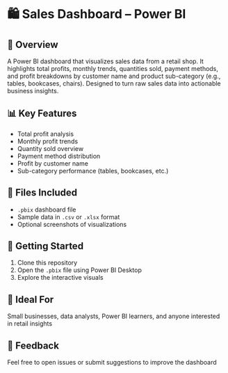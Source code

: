# 🛍️ Sales Dashboard – Power BI

## 📌 Overview
A Power BI dashboard that visualizes sales data from a retail shop. It highlights total profits, monthly trends, quantities sold, payment methods, and profit breakdowns by customer name and product sub-category (e.g., tables, bookcases, chairs). Designed to turn raw sales data into actionable business insights.

## 📊 Key Features
- Total profit analysis  
- Monthly profit trends  
- Quantity sold overview  
- Payment method distribution  
- Profit by customer name  
- Sub-category performance (tables, bookcases, etc.)

## 📁 Files Included
- `.pbix` dashboard file  
- Sample data in `.csv` or `.xlsx` format  
- Optional screenshots of visualizations

## 🚀 Getting Started
1. Clone this repository
2. Open the `.pbix` file using Power BI Desktop
3. Explore the interactive visuals

## 🧠 Ideal For
Small businesses, data analysts, Power BI learners, and anyone interested in retail insights

## 📮 Feedback
Feel free to open issues or submit suggestions to improve the dashboard
